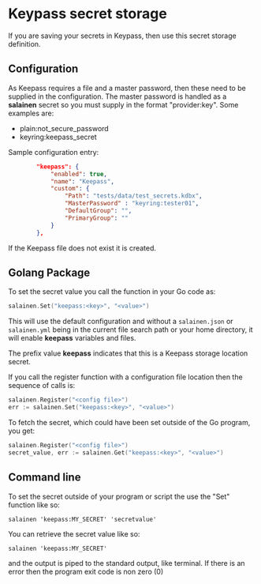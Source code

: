 # Keypass secret storage

If you are saving your secrets in Keypass, then 
use this secret storage definition.

## Configuration

As Keepass requires a file and a master password, then these
need to be supplied in the configuration.  The master password
is handled as a **salainen** secret so you must supply in the
format "provider:key".  Some examples are:

* plain:not_secure_password
* keyring:keepass_secret

Sample configuration entry:

```json
        "keepass": {
            "enabled": true,
            "name": "Keepass",
            "custom": {
                "Path": "tests/data/test_secrets.kdbx",
                "MasterPassword" : "keyring:tester01",
                "DefaultGroup": "",
                "PrimaryGroup": ""
            }
        },
```

If the Keepass file does not exist it is created.

## Golang Package

To set the secret value you call the function in your Go code as:

```go
salainen.Set("keepass:<key>", "<value>")
```

This will use the default configuration and without 
a ``salainen.json`` or ``salainen.yml`` being in the current file 
search path or your home directory, it will enable **keepass**
variables and files.

The prefix value **keepass** indicates that this is a 
Keepass storage location secret.

If you call the register function with a configuration file location
then the sequence of calls is:

```go
salainen.Register("<config file>")
err := salainen.Set("keepass:<key>", "<value>")
```

To fetch the secret, which could have been set outside of the
Go program, you get:

```go
salainen.Register("<config file>")
secret_value, err := salainen.Get("keepass:<key>", "<value>")
```

## Command line

To set the secret outside of your program or script 
the use the "Set" function like so:

```
salainen 'keepass:MY_SECRET' 'secretvalue'
```

You can retrieve the secret value like so:

```
salainen 'keepass:MY_SECRET'
```

and the output is piped to the standard output, like terminal.
If there is an error then the program exit code is non zero (0)
